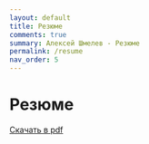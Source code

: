 ```yaml
---
layout: default
title: Резюме
comments: true
summary: Алексей Шмелев - Резюме
permalink: /resume
nav_order: 5
---
```


# Резюме

[Скачать в pdf](/assets/doc/cv.pdf)